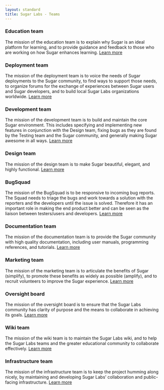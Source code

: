 ```yaml
---
layout: standard
title: Sugar Labs - Teams
---
```

### Education team
The mission of the education team is to explain why Sugar is an ideal platform for learning, and to provide guidance and feedback to those who are working on how Sugar enhances learning. [Learn more](http://wiki.sugarlabs.org/go/EducationTeam)

### Deployment team
The mission of the deployment team is to voice the needs of Sugar deployments to the Sugar community, to find ways to support those needs, to organize forums for the exchange of experiences between Sugar users and Sugar developers, and to build local Sugar Labs organizations worldwide. [Learn more](http://wiki.sugarlabs.org/go/DeploymentTeam)

### Development team
The mission of the development team is to build and maintain the core Sugar environment. This includes specifying and implementing new features in conjunction with the Design team, fixing bugs as they are found by the Testing team and the Sugar community, and generally making Sugar awesome in all ways. [Learn more](http://wiki.sugarlabs.org/go/DevelopmentTeam)

### Design team
The mission of the design team is to make Sugar beautiful, elegant, and highly functional. [Learn more](http://wiki.sugarlabs.org/go/DesignTeam)

### BugSquad
The mission of the BugSquad is to be responsive to incoming bug reports. The Squad needs to triage the bugs and work towards a solution with the reporters and the developers until the issue is solved. Therefore it has an important role in making the end product better and can be seen as the liaison between testers/users and developers. [Learn more](http://wiki.sugarlabs.org/go/BugSquad)

### Documentation team
The mission of the documentation team is to provide the Sugar community with high quality documentation, including user manuals, programming references, and tutorials. [Learn more](http://wiki.sugarlabs.org/go/DocumentationTeam)

### Marketing team
The mission of the marketing team is to articulate the benefits of Sugar (simplify), to promote these benefits as widely as possible (amplify), and to recruit volunteers to improve the Sugar experience. [Learn more](http://wiki.sugarlabs.org/go/MarketingTeam)

### Oversight board
The mission of the oversight board is to ensure that the Sugar Labs community has clarity of purpose and the means to collaborate in achieving its goals. [Learn more](http://wiki.sugarlabs.org/go/Oversight_Board)

### Wiki team
The mission of the wiki team is to maintain the Sugar Labs wiki, and to help the Sugar Labs teams and the greater educational community to collaborate effectively. [Learn more](http://sugarlabs.org/go/WikiTeam)

### Infrastructure team
The mission of the infrastructure team is to keep the project humming along nicely, by maintaining and developing Sugar Labs’ collaboration and public-facing infrastructure. [Learn more](http://wiki.sugarlabs.org/go/InfrastructureTeam)
